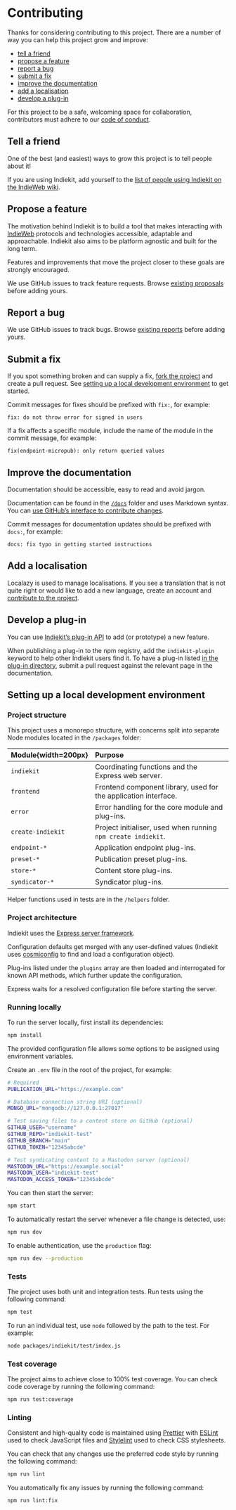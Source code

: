 # Contributing

Thanks for considering contributing to this project. There are a number of way you can help this project grow and improve:

- [tell a friend](#tell-a-friend)
- [propose a feature](#propose-a-feature)
- [report a bug](#report-a-bug)
- [submit a fix](#submit-a-fix)
- [improve the documentation](#improve-the-documentation)
- [add a localisation](#add-a-localisation)
- [develop a plug-in](#develop-a-plug-in)

For this project to be a safe, welcoming space for collaboration, contributors must adhere to our [code of conduct](https://github.com/getindiekit/.github/blob/main/CODE_OF_CONDUCT.md).

## Tell a friend

One of the best (and easiest) ways to grow this project is to tell people about it!

If you are using Indiekit, add yourself to the [list of people using Indiekit on the IndieWeb wiki](https://indieweb.org/Indiekit#People_using_it).

## Propose a feature

The motivation behind Indiekit is to build a tool that makes interacting with [IndieWeb](https://indieweb.org) protocols and technologies accessible, adaptable and approachable. Indiekit also aims to be platform agnostic and built for the long term.

Features and improvements that move the project closer to these goals are strongly encouraged.

We use GitHub issues to track feature requests. Browse [existing proposals](https://github.com/getindiekit/indiekit/issues?q=is%3Aissue+label%3Aenhancement) before adding yours.

## Report a bug

We use GitHub issues to track bugs. Browse [existing reports](https://github.com/getindiekit/indiekit/issues?q=is%3Aissue+label%3Abug) before adding yours.

## Submit a fix

If you spot something broken and can supply a fix, [fork the project](https://github.com/getindiekit/indiekit/fork) and create a pull request. See [setting up a local development environment](#setting-up-a-local-development-environment) to get started.

Commit messages for fixes should be prefixed with `fix:`, for example:

`fix: do not throw error for signed in users`

If a fix affects a specific module, include the name of the module in the commit message, for example:

`fix(endpoint-micropub): only return queried values`

## Improve the documentation

Documentation should be accessible, easy to read and avoid jargon.

Documentation can be found in the [`/docs`](https://github.com/getindiekit/indiekit/tree/main/docs) folder and uses Markdown syntax. You can [use GitHub’s interface to contribute changes](https://docs.github.com/en/repositories/working-with-files/managing-files/editing-files#editing-files-in-another-users-repository).

Commit messages for documentation updates should be prefixed with `docs:`, for example:

`docs: fix typo in getting started instructions`

## Add a localisation

Localazy is used to manage localisations. If you see a translation that is not quite right or would like to add a new language, create an account and [contribute to the project](https://localazy.com/p/indiekit).

## Develop a plug-in

You can use [Indiekit’s plug-in API](plugins/api/index.md) to add (or prototype) a new feature.

When publishing a plug-in to the npm registry, add the `indiekit-plugin` keyword to help other Indiekit users find it. To have a plug-in listed [in the plug-in directory](https://getindiekit.com/plugins/), submit a pull request against the relevant page in the documentation.

## Setting up a local development environment

### Project structure

This project uses a monorepo structure, with concerns split into separate Node modules located in the `/packages` folder:

| Module{width=200px} | Purpose |
| :----- | :------ |
| `indiekit` | Coordinating functions and the Express web server. |
| `frontend` | Frontend component library, used for the application interface. |
| `error` | Error handling for the core module and plug-ins. |
| `create-indiekit` | Project initialiser, used when running `npm create indiekit`. |
| `endpoint-*` | Application endpoint plug-ins. |
| `preset-*` | Publication preset plug-ins. |
| `store-*` | Content store plug-ins. |
| `syndicator-*` | Syndicator plug-ins. |

Helper functions used in tests are in the `/helpers` folder.

### Project architecture

Indiekit uses the [Express server framework](https://expressjs.com).

Configuration defaults get merged with any user-defined values (Indiekit uses [cosmiconfig](https://github.com/cosmiconfig/cosmiconfig) to find and load a configuration object).

Plug-ins listed under the `plugins` array are then loaded and interrogated for known API methods, which further update the configuration.

Express waits for a resolved configuration file before starting the server.

### Running locally

To run the server locally, first install its dependencies:

```sh
npm install
```

The provided configuration file allows some options to be assigned using environment variables.

Create an `.env` file in the root of the project, for example:

```sh
# Required
PUBLICATION_URL="https://example.com"

# Database connection string URI (optional)
MONGO_URL="mongodb://127.0.0.1:27017"

# Test saving files to a content store on GitHub (optional)
GITHUB_USER="username"
GITHUB_REPO="indiekit-test"
GITHUB_BRANCH="main"
GITHUB_TOKEN="12345abcde"

# Test syndicating content to a Mastodon server (optional)
MASTODON_URL="https://example.social"
MASTODON_USER="indiekit-test"
MASTODON_ACCESS_TOKEN="12345abcde"
```

You can then start the server:

```sh
npm start
```

To automatically restart the server whenever a file change is detected, use:

```sh
npm run dev
```

To enable authentication, use the `production` flag:

```sh
npm run dev --production
```

### Tests

The project uses both unit and integration tests. Run tests using the following command:

```sh
npm test
```

To run an individual test, use `node` followed by the path to the test. For example:

```sh
node packages/indiekit/test/index.js
```

### Test coverage

The project aims to achieve close to 100% test coverage. You can check code coverage by running the following command:

```sh
npm run test:coverage
```

### Linting

Consistent and high-quality code is maintained using [Prettier](https://prettier.io) with [ESLint](https://eslint.org) used to check JavaScript files and [Stylelint](https://stylelint.io) used to check CSS stylesheets.

You can check that any changes use the preferred code style by running the following command:

```sh
npm run lint
```

You automatically fix any issues by running the following command:

```sh
npm run lint:fix
```
